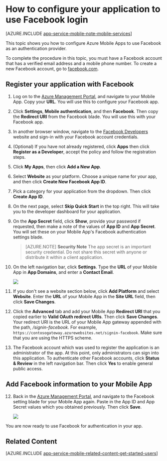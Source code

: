 <properties
	pageTitle="How to configure Facebook authentication for your App Services application"
	description="Learn how to configure Facebook authentication for your App Services application."
	services="app-service\mobile"
	documentationCenter=""
	authors="mattchenderson" 
	manager="dwrede"
	editor=""/>

<tags
	ms.service="app-service-mobile"
	ms.workload="mobile"
	ms.tgt_pltfrm="na"
	ms.devlang="multiple"
	ms.topic="article"
	ms.date="10/29/2015"
	ms.author="mahender"/>

# How to configure your application to use Facebook login

[AZURE.INCLUDE [app-service-mobile-note-mobile-services](../../includes/app-service-mobile-note-mobile-services.md)]

This topic shows you how to configure Azure Mobile Apps to use Facebook as an authentication provider.

To complete the procedure in this topic, you must have a Facebook account that has a verified email address and a mobile phone number. To create a new Facebook account, go to [facebook.com].

## <a name="register"> </a>Register your application with Facebook

1. Log on to the [Azure Management Portal], and navigate to your Mobile App. Copy your **URL**. You will use this to configure your Facebook app.
 
2. Click **Settings**, **Mobile authentication**, and then **Facebook**. Then copy the **Redirect URI** from the Facebook blade. You will use this with your Facebook app.
 
3. In another browser window, navigate to the [Facebook Developers] website and sign-in with your Facebook account credentials.

4. (Optional) If you have not already registered, click **Apps** then click **Register as a Developer**, accept the policy and follow the registration steps.

5. Click **My Apps**, then click **Add a New App**.

6. Select **Website** as your platform. Choose a unique name for your app, and then click **Create New Facebook App ID**.

7. Pick a category for your application from the dropdown. Then click **Create App ID**.

8. On the next page, select **Skip Quick Start** in the top right. This will take you to the developer dashboard for your application.

9. On the **App Secret** field, click **Show**, provide your password if requested, then make a note of the values of **App ID** and **App Secret**. You will set these on your Mobile App's Facebook authentication settings blade.

	> [AZURE.NOTE] **Security Note**
	The app secret is an important security credential. Do not share this secret with anyone or distribute it within a client application.

10. On the left navigation bar, click **Settings**. Type the **URL** of your Mobile App in **App Domains**, and enter a **Contact Email**. 

    ![][0]

11. If you don't see a website section below, click **Add Platform** and select **Website**. Enter the **URL** of your Mobile App in the **Site URL** field, then click **Save Changes**.

12. Click the **Advanced** tab and add your Mobile App **Redirect URI** that you copied earlier to **Valid OAuth redirect URIs**. Then click **Save Changes**. Your redirect URI is the URL of your Mobile App gateway appended with the path, _/signin-facebook_. For example, `https://contosogateway.azurewebsites.net/signin-facebook`. Make sure that you are using the HTTPS scheme.

13. The Facebook account which was used to register the application is an administrator of the app. At this point, only administrators can sign into this application. To authenticate other Facebook accounts, click **Status & Review** in the left navigation bar. Then click **Yes** to enable general public access.


## <a name="secrets"> </a>Add Facebook information to your Mobile App


12. Back in the [Azure Management Portal], and navigate to the Facebook setting blade for your Mobile App again. Paste in the App ID and App Secret values which you obtained previously. Then click **Save**.

    ![][1]

You are now ready to use Facebook for authentication in your app.

## <a name="related-content"> </a>Related Content

[AZURE.INCLUDE [app-service-mobile-related-content-get-started-users](../../includes/app-service-mobile-related-content-get-started-users.md)]

<!-- Images. -->
[0]: ./media/app-service-mobile-how-to-configure-facebook-authentication/app-service-facebook-dashboard.png
[1]: ./media/app-service-mobile-how-to-configure-facebook-authentication/mobile-app-facebook-settings.png

<!-- URLs. -->
[Facebook Developers]: http://go.microsoft.com/fwlink/p/?LinkId=268286
[facebook.com]: http://go.microsoft.com/fwlink/p/?LinkId=268285
[Get started with authentication]: /en-us/develop/mobile/tutorials/get-started-with-users-dotnet/
[Azure Management Portal]: https://portal.azure.com/